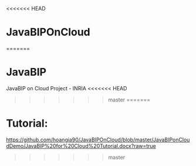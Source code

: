 <<<<<<< HEAD
# JavaBIPOnCloud
=======
# JavaBIP
 JavaBIP on Cloud Project - INRIA
<<<<<<< HEAD
>>>>>>> master
=======
# Tutorial: 
 https://github.com/hoangia90/JavaBIPOnCloud/blob/master/JavaBIPonCloudDemo/JavaBIP%20for%20Cloud%20Tutorial.docx?raw=true
>>>>>>> master
